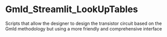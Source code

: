 # GmId_Streamlit_LookUpTables
Scripts that allow the designer to design the transistor circuit based on the GmId methodology but using a more friendly and comprehensive interface
